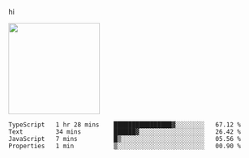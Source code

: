 hi

<img height="180em" src="https://github-readme-stats.vercel.app/api?username=AProductiveNerd&show_icons=true&hide_border=true&&count_private=true&include_all_commits=true" />

<!--START_SECTION:waka-->

```text
TypeScript   1 hr 28 mins    ████████████████▓░░░░░░░░   67.12 %
Text         34 mins         ██████▓░░░░░░░░░░░░░░░░░░   26.42 %
JavaScript   7 mins          █▒░░░░░░░░░░░░░░░░░░░░░░░   05.56 %
Properties   1 min           ▒░░░░░░░░░░░░░░░░░░░░░░░░   00.90 %
```

<!--END_SECTION:waka-->
